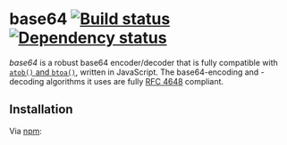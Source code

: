 # base64 [![Build status](https://travis-ci.org/mathiasbynens/base64.svg?branch=master)](https://travis-ci.org/mathiasbynens/base64) [![Dependency status](https://gemnasium.com/mathiasbynens/base64.svg)](https://gemnasium.com/mathiasbynens/base64)

_base64_ is a robust base64 encoder/decoder that is fully compatible with [`atob()` and `btoa()`](http://www.whatwg.org/specs/web-apps/current-work/multipage/webappapis.html#atob), written in JavaScript. The base64-encoding and -decoding algorithms it uses are fully [RFC 4648](http://tools.ietf.org/html/rfc4648#section-4) compliant.

## Installation

Via [npm](http://npmjs.org/):
